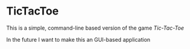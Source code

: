# TicTacToe

This is a simple, command-line based version of the game *Tic-Tac-Toe*

In the future I want to make this an GUI-based application
